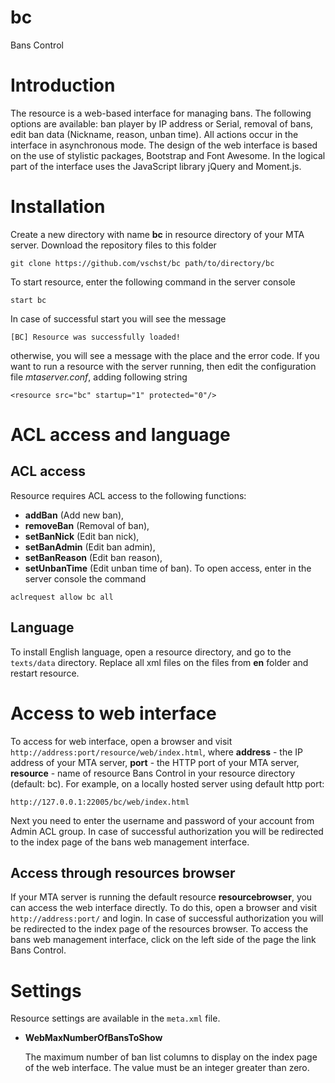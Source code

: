 # bc
Bans Control

# Introduction
The resource is a web-based interface for managing bans.
The following options are available: ban player by IP address or Serial, removal of bans, edit ban data (Nickname, reason, unban time). All actions occur in the interface in asynchronous mode.
The design of the web interface is based on the use of stylistic packages, Bootstrap and Font Awesome.
In the logical part of the interface uses the JavaScript library jQuery and Moment.js.

# Installation
Create a new directory with name **bc** in resource directory of your MTA server.
Download the repository files to this folder
```
git clone https://github.com/vschst/bc path/to/directory/bc
```
To start resource, enter the following command in the server console
```
start bc
```
In case of successful start you will see the message
```
[BC] Resource was successfully loaded!
```
otherwise, you will see a message with the place and the error code.
If you want to run a resource with the server running, then edit the configuration file *mtaserver.conf*, adding following string
```
<resource src="bc" startup="1" protected="0"/>
```
# ACL access and language
## ACL access
Resource requires ACL access to the following functions:
* **addBan** (Add new ban),
* **removeBan** (Removal of ban),
* **setBanNick** (Edit ban nick),
* **setBanAdmin** (Edit ban admin),
* **setBanReason** (Edit ban reason),
* **setUnbanTime** (Edit unban time of ban).
To open access, enter in the server console the command
```
aclrequest allow bc all
```
## Language
To install English language, open a resource directory, and go to the `texts/data` directory.
Replace all xml files on the files from **en** folder and restart resource.

# Access to web interface
To access for web interface, open a browser and visit `http://address:port/resource/web/index.html`, where **address** - the IP address of your MTA server, **port** - the HTTP port of your MTA server, **resource** - name of resource Bans Control in your resource directory (default: bc).
For example, on a locally hosted server using default http port:
```
http://127.0.0.1:22005/bc/web/index.html
```
Next you need to enter the username and password of your account from Admin ACL group.
In case of successful authorization you will be redirected to the index page of the bans web management interface.

## Access through resources browser
If your MTA server is running the default resource **resourcebrowser**, you can access the web interface directly.
To do this, open a browser and visit `http://address:port/` and login.
In case of successful authorization you will be redirected to the index page of the resources browser.
To access the bans web management interface, click on the left side of the page the link Bans Control.

# Settings
Resource settings are available in the `meta.xml` file.
* **WebMaxNumberOfBansToShow**
  
  The maximum number of ban list columns to display on the index page of the web interface.
  The value must be an integer greater than zero.
